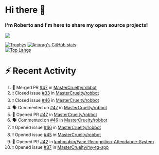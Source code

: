 # Hi there 👋
### I'm Roberto and I'm here to share my open source projects!

<img src="https://komarev.com/ghpvc/?username=mastercruelty&label=Profile views&color=0e75b6"><br>

[![Trophys](https://github-profile-trophy.vercel.app/?username=mastercruelty)](https://github.com/ryo-ma/github-profile-trophy)
[![Anurag's GitHub stats](https://github-readme-stats.vercel.app/api?username=mastercruelty&show_icons=true&theme=tokyonight)](https://github.com/anuraghazra/github-readme-stats)<br>
[![Top Langs](https://github-readme-stats.vercel.app/api/top-langs/?username=mastercruelty&exclude_repo=Alarm-project&langs_count=6&layout=compact&theme=tokyonight)](https://github.com/anuraghazra/github-readme-stats)

# :zap: Recent Activity
<!--START_SECTION:activity-->
1. 🎉 Merged PR [#47](https://github.com/MasterCruelty/robbot/pull/47) in [MasterCruelty/robbot](https://github.com/MasterCruelty/robbot)
2. ❗️ Closed issue [#33](https://github.com/MasterCruelty/robbot/issues/33) in [MasterCruelty/robbot](https://github.com/MasterCruelty/robbot)
3. ❗️ Closed issue [#46](https://github.com/MasterCruelty/robbot/issues/46) in [MasterCruelty/robbot](https://github.com/MasterCruelty/robbot)
4. 🗣 Commented on [#47](https://github.com/MasterCruelty/robbot/issues/47) in [MasterCruelty/robbot](https://github.com/MasterCruelty/robbot)
5. 💪 Opened PR [#47](https://github.com/MasterCruelty/robbot/pull/47) in [MasterCruelty/robbot](https://github.com/MasterCruelty/robbot)
6. 🗣 Commented on [#46](https://github.com/MasterCruelty/robbot/issues/46) in [MasterCruelty/robbot](https://github.com/MasterCruelty/robbot)
7. ❗️ Opened issue [#46](https://github.com/MasterCruelty/robbot/issues/46) in [MasterCruelty/robbot](https://github.com/MasterCruelty/robbot)
8. ❗️ Opened issue [#45](https://github.com/MasterCruelty/robbot/issues/45) in [MasterCruelty/robbot](https://github.com/MasterCruelty/robbot)
9. 💪 Opened PR [#42](https://github.com/kmhmubin/Face-Recognition-Attendance-System/pull/42) in [kmhmubin/Face-Recognition-Attendance-System](https://github.com/kmhmubin/Face-Recognition-Attendance-System)
10. ❗️ Opened issue [#37](https://github.com/MasterCruelty/my-tg-app/issues/37) in [MasterCruelty/my-tg-app](https://github.com/MasterCruelty/my-tg-app)
<!--END_SECTION:activity-->
